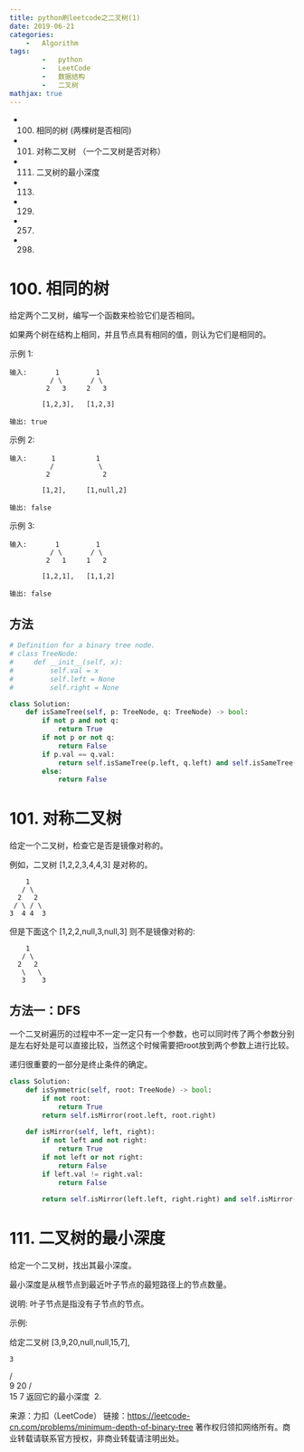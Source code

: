 ```yaml
---
title: python刷leetcode之二叉树(1)
date: 2019-06-21
categories: 
	-   Algorithm
tags:  
        -   python
        -   LeetCode
        -   数据结构
        -   二叉树
mathjax: true
---
```


-   100. 相同的树  (两棵树是否相同)
-   101. 对称二叉树 （一个二叉树是否对称）
-   111. 二叉树的最小深度
-   113.  
-   129. 
-   257.   
-   298. 

<!-- more -->

# 100. 相同的树
给定两个二叉树，编写一个函数来检验它们是否相同。

如果两个树在结构上相同，并且节点具有相同的值，则认为它们是相同的。

示例 1:
```
输入:       1         1
          / \       / \
         2   3     2   3

        [1,2,3],   [1,2,3]

输出: true
```
示例 2:
```
输入:      1          1
          /           \
         2             2

        [1,2],     [1,null,2]

输出: false
```
示例 3:
```
输入:       1         1
          / \       / \
         2   1     1   2

        [1,2,1],   [1,1,2]

输出: false
```
## 方法
```python
# Definition for a binary tree node.
# class TreeNode:
#     def __init__(self, x):
#         self.val = x
#         self.left = None
#         self.right = None

class Solution:
    def isSameTree(self, p: TreeNode, q: TreeNode) -> bool:
        if not p and not q:
            return True
        if not p or not q: 
            return False
        if p.val == q.val:
            return self.isSameTree(p.left, q.left) and self.isSameTree(p.right, q.right)
        else:
            return False
```



# 101. 对称二叉树
给定一个二叉树，检查它是否是镜像对称的。

例如，二叉树 [1,2,2,3,4,4,3] 是对称的。
```
    1
   / \
  2   2
 / \ / \
3  4 4  3
```
但是下面这个 [1,2,2,null,3,null,3] 则不是镜像对称的:
```
    1
   / \
  2   2
   \   \
   3    3
```

## 方法一：DFS
一个二叉树遍历的过程中不一定一定只有一个参数，也可以同时传了两个参数分别是左右好处是可以直接比较，当然这个时候需要把root放到两个参数上进行比较。

递归很重要的一部分是终止条件的确定。

```python
class Solution:
    def isSymmetric(self, root: TreeNode) -> bool:
        if not root:
            return True
        return self.isMirror(root.left, root.right)
    
    def isMirror(self, left, right):
        if not left and not right:
            return True
        if not left or not right:
            return False
        if left.val != right.val:
            return False
        
        return self.isMirror(left.left, right.right) and self.isMirror(left.right, right.left)
```

# 111. 二叉树的最小深度
给定一个二叉树，找出其最小深度。

最小深度是从根节点到最近叶子节点的最短路径上的节点数量。

说明: 叶子节点是指没有子节点的节点。

示例:

给定二叉树 [3,9,20,null,null,15,7],

    3
   / \
  9  20
    /  \
   15   7
返回它的最小深度  2.

来源：力扣（LeetCode）
链接：https://leetcode-cn.com/problems/minimum-depth-of-binary-tree
著作权归领扣网络所有。商业转载请联系官方授权，非商业转载请注明出处。